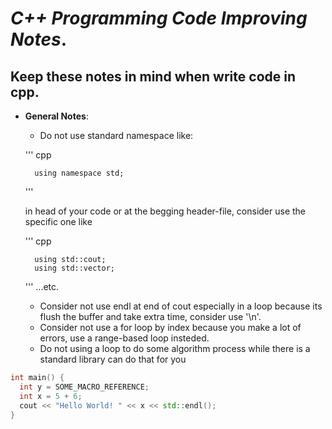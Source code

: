 # _C++ Programming Code Improving Notes_.
## __Keep these notes in mind when write code in cpp__.
- __General Notes__:
    - Do not use standard namespace like:
      
    ''' cpp
    
        using namespace std;
        
    '''
    
     in head of your code or at the begging header-file, consider use the specific one like
    
    ''' cpp
        
        using std::cout;
        using std::vector;
        
    '''
    ...etc.
    - Consider not use endl at end of cout especially in a loop because its flush the buffer and take extra time, consider use '\n'.
    - Consider not use a for loop by index because you make a lot of errors, use a range-based loop insteded.
    - Do not using a loop to do some algorithm process while there is a standard library can do that for you

```cpp
int main() {
  int y = SOME_MACRO_REFERENCE;
  int x = 5 + 6;
  cout << "Hello World! " << x << std::endl();
}
```
